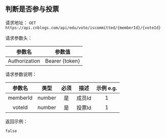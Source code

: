 ## 判断是否参与投票

请求地址：
`GET https://api.cnblogs.com/api/edu/vote/iscommitted/{memberId}/{voteId}`

请求参数头：

|参数名|参数值|
|:---:|:---:|
|Authorization|Bearer {token}|


请求参数说明：

|参数名|类型|必须|描述|示例 e.g.|
|:---:|:---:|:---:|:---:|:---:|
|memberId|number|是|成员Id|1|
|voteId|number|是|投票Id|1|

返回示例：
```
false
```





